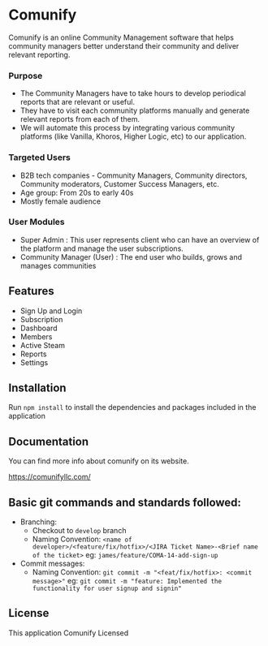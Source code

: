 # Comunify

Comunify is an online Community Management software that helps community managers better understand their community and deliver relevant reporting.

### Purpose

-   The Community Managers have to take hours to develop periodical reports that are relevant or useful.
-   They have to visit each community platforms manually and generate relevant reports from each of them.
-   We will automate this process by integrating various community platforms (like Vanilla, Khoros, Higher Logic, etc) to our application.

### Targeted Users

-   B2B tech companies - Community Managers, Community directors, Community moderators, Customer Success Managers, etc.
-   Age group: From 20s to early 40s
-   Mostly female audience

### User Modules

-   Super Admin : This user represents client who can have an overview of the platform and manage the user subscriptions.
-   Community Manager (User) : The end user who builds, grows and manages communities

## Features

-   Sign Up and Login
-   Subscription
-   Dashboard
-   Members
-   Active Steam
-   Reports
-   Settings

## Installation

Run `npm install` to install the dependencies and packages included in the application

## Documentation

You can find more info about comunify on its website.

https://comunifyllc.com/

## Basic git commands and standards followed:

-   Branching:
    -   Checkout to `develop` branch
    -   Naming Convention: `<name of developer>/<feature/fix/hotfix>/<JIRA Ticket Name>-<Brief name of the ticket>`
        eg: `james/feature/COMA-14-add-sign-up`
-   Commit messages:
    -   Naming Convention: `git commit -m "<feat/fix/hotfix>: <commit message>"`
        eg: `git commit -m "feature: Implemented the functionality for user signup and signin"`

## License

This application Comunify Licensed
